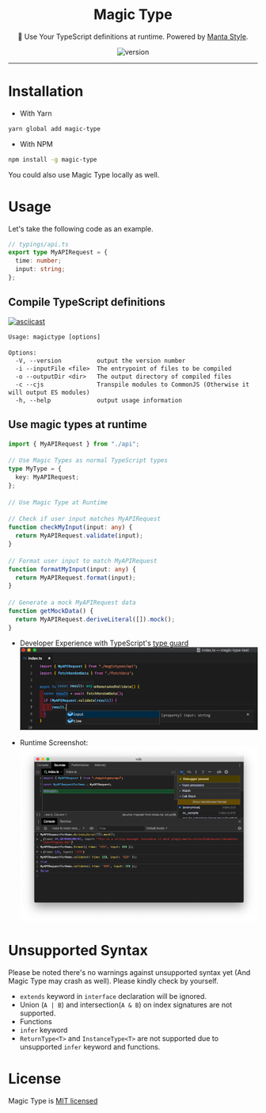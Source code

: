 <h1 align="center">
  Magic Type
</h1>
<p align="center">🎩 Use Your TypeScript definitions at runtime. Powered by <a href="https://github.com/Cryrivers/manta-style" target="_blank">Manta Style</a>.</p>
<p align="center">
<img src="https://img.shields.io/npm/v/magic-type.svg?style=flat-square" alt="version">
</p>

---

# Installation

- With Yarn

```sh
yarn global add magic-type
```

- With NPM

```sh
npm install -g magic-type
```

You could also use Magic Type locally as well.

# Usage

Let's take the following code as an example.

```typescript
// typings/api.ts
export type MyAPIRequest = {
  time: number;
  input: string;
};
```

## Compile TypeScript definitions

[![asciicast](https://asciinema.org/a/VAwlNHFdww9mqracrAJJDWTlf.png)](https://asciinema.org/a/VAwlNHFdww9mqracrAJJDWTlf?speed=0.85)

```
Usage: magictype [options]

Options:
  -V, --version          output the version number
  -i --inputFile <file>  The entrypoint of files to be compiled
  -o --outputDir <dir>   The output directory of compiled files
  -c --cjs               Transpile modules to CommonJS (Otherwise it will output ES modules)
  -h, --help             output usage information
```

## Use magic types at runtime

```typescript
import { MyAPIRequest } from "./api";

// Use Magic Types as normal TypeScript types
type MyType = {
  key: MyAPIRequest;
};

// Use Magic Type at Runtime

// Check if user input matches MyAPIRequest
function checkMyInput(input: any) {
  return MyAPIRequest.validate(input);
}

// Format user input to match MyAPIRequest
function formatMyInput(input: any) {
  return MyAPIRequest.format(input);
}

// Generate a mock MyAPIRequest data
function getMockData() {
  return MyAPIRequest.deriveLiteral([]).mock();
}
```

- Developer Experience with TypeScript's [type guard](https://basarat.gitbooks.io/typescript/docs/types/typeGuard.html#user-defined-type-guards)
  ![Developer Experience](https://raw.githubusercontent.com/Cryrivers/magic-type/master/media/dev-experience.png)

- Runtime Screenshot:
  ![Runtime Screenshot](https://raw.githubusercontent.com/Cryrivers/magic-type/master/media/magic-type-runtime-example.png)

# Unsupported Syntax

Please be noted there's no warnings against unsupported syntax yet (And Magic Type may crash as well).
Please kindly check by yourself.

- `extends` keyword in `interface` declaration will be ignored.
- Union (`A | B`) and intersection(`A & B`) on index signatures are not supported.
- Functions
- `infer` keyword
- `ReturnType<T>` and `InstanceType<T>` are not supported due to unsupported `infer` keyword and functions.

# License

Magic Type is [MIT licensed](https://github.com/Cryrivers/magic-type/blob/master/LICENSE)
